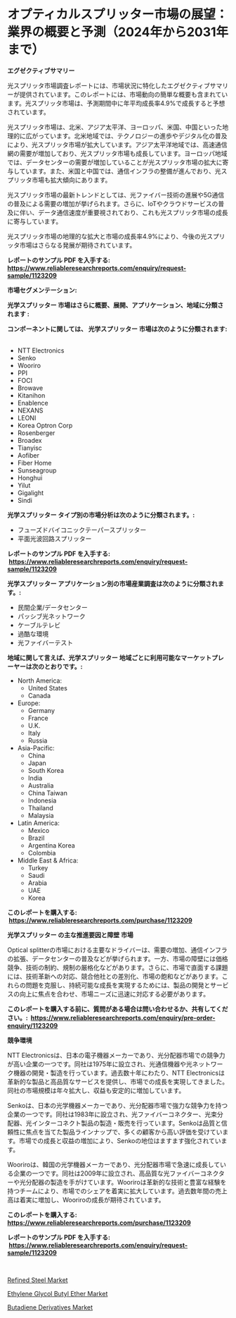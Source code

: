 <p><h1>オプティカルスプリッター市場の展望：業界の概要と予測（2024年から2031年まで）</h1></p><p><strong>エグゼクティブサマリー</strong></p>
<p><p>光スプリッタ市場調査レポートには、市場状況に特化したエグゼクティブサマリーが提供されています。このレポートには、市場動向の簡単な概要も含まれています。光スプリッタ市場は、予測期間中に年平均成長率4.9%で成長すると予想されています。</p><p>光スプリッタ市場は、北米、アジア太平洋、ヨーロッパ、米国、中国といった地理的に広がっています。北米地域では、テクノロジーの進歩やデジタル化の普及により、光スプリッタ市場が拡大しています。アジア太平洋地域では、高速通信網の需要が増加しており、光スプリッタ市場も成長しています。ヨーロッパ地域では、データセンターの需要が増加していることが光スプリッタ市場の拡大に寄与しています。また、米国と中国では、通信インフラの整備が進んでおり、光スプリッタ市場も拡大傾向にあります。</p><p>光スプリッタ市場の最新トレンドとしては、光ファイバー技術の進展や5G通信の普及による需要の増加が挙げられます。さらに、IoTやクラウドサービスの普及に伴い、データ通信速度が重要視されており、これも光スプリッタ市場の成長に寄与しています。</p><p>光スプリッタ市場の地理的な拡大と市場の成長率4.9%により、今後の光スプリッタ市場はさらなる発展が期待されています。</p></p>
<p><strong>レポートのサンプル PDF を入手する: <a href="https://www.reliableresearchreports.com/enquiry/request-sample/1123209">https://www.reliableresearchreports.com/enquiry/request-sample/1123209</a></strong></p>
<p><strong>市場セグメンテーション:</strong></p>
<p><strong> 光学スプリッター 市場はさらに概要、展開、アプリケーション、地域に分類されます :</strong></p>
<p><strong>コンポーネントに関しては、 光学スプリッター 市場は次のように分類されます: &nbsp;</strong></p>
<p><ul><li>NTT Electronics</li><li>Senko</li><li>Wooriro</li><li>PPI</li><li>FOCI</li><li>Browave</li><li>Kitanihon</li><li>Enablence</li><li>NEXANS</li><li>LEONI</li><li>Korea Optron Corp</li><li>Rosenberger</li><li>Broadex</li><li>Tianyisc</li><li>Aofiber</li><li>Fiber Home</li><li>Sunseagroup</li><li>Honghui</li><li>Yilut</li><li>Gigalight</li><li>Sindi</li></ul></p>
<p><strong> 光学スプリッター タイプ別の市場分析は次のように分類されます。:</strong></p>
<p><ul><li>フューズドバイコニックテーパースプリッター</li><li>平面光波回路スプリッター</li></ul></p>
<p><strong>レポートのサンプル PDF を入手する: &nbsp;<a href="https://www.reliableresearchreports.com/enquiry/request-sample/1123209">https://www.reliableresearchreports.com/enquiry/request-sample/1123209</a></strong></p>
<p><strong> 光学スプリッター アプリケーション別の市場産業調査は次のように分類されます。:</strong></p>
<p><ul><li>民間企業/データセンター</li><li>パッシブ光ネットワーク</li><li>ケーブルテレビ</li><li>過酷な環境</li><li>光ファイバーテスト</li></ul></p>
<p><strong>地域に関して言えば、光学スプリッター 地域ごとに利用可能なマーケットプレーヤーは次のとおりです。:</strong></p>
<p><ul>
    <li>
        North America:
        <ul>
            <li>United States</li>
            <li>Canada</li>
        </ul>
    </li>
    <li>
        Europe:
        <ul>
            <li>Germany</li>
            <li>France</li>
            <li>U.K.</li>
            <li>Italy</li>
            <li>Russia</li>
        </ul>
    </li>
    <li>
        Asia-Pacific:
        <ul>
            <li>China</li>
            <li>Japan</li>
            <li>South Korea</li>
            <li>India</li>
            <li>Australia</li>
            <li>China Taiwan</li>
            <li>Indonesia</li>
            <li>Thailand</li>
            <li>Malaysia</li>
        </ul>
    </li>
    <li>
        Latin America:
        <ul>
            <li>Mexico</li>
            <li>Brazil</li>
            <li>Argentina Korea</li>
            <li>Colombia</li>
        </ul>
    </li>
    <li>
        Middle East & Africa:
        <ul>
            <li>Turkey</li>
            <li>Saudi</li>
            <li>Arabia</li>
            <li>UAE</li>
            <li>Korea</li>
        </ul>
    </li>
    </ul></p>
<p><strong>このレポートを購入する: &nbsp;<a href="https://www.reliableresearchreports.com/purchase/1123209">https://www.reliableresearchreports.com/purchase/1123209</a></strong></p>
<p><strong>光学スプリッター の主な推進要因と障壁 市場</strong></p>
<p><p>Optical splitterの市場における主要なドライバーは、需要の増加、通信インフラの拡張、データセンターの普及などが挙げられます。一方、市場の障壁には価格競争、技術の制約、規制の厳格化などがあります。さらに、市場で直面する課題には、技術革新への対応、競合他社との差別化、市場の飽和などがあります。これらの問題を克服し、持続可能な成長を実現するためには、製品の開発とサービスの向上に焦点を合わせ、市場ニーズに迅速に対応する必要があります。</p></p>
<p><strong>このレポートを購入する前に、質問がある場合は問い合わせるか、共有してください。:&nbsp; <a href="https://www.reliableresearchreports.com/enquiry/pre-order-enquiry/1123209">https://www.reliableresearchreports.com/enquiry/pre-order-enquiry/1123209</a></strong></p>
<p><strong>競争環境</strong></p>
<p><p>NTT Electronicsは、日本の電子機器メーカーであり、光分配器市場での競争力が高い企業の一つです。同社は1975年に設立され、光通信機器や光ネットワーク機器の開発・製造を行っています。過去数十年にわたり、NTT Electronicsは革新的な製品と高品質なサービスを提供し、市場での成長を実現してきました。同社の市場規模は年々拡大し、収益も安定的に増加しています。</p><p>Senkoは、日本の光学機器メーカーであり、光分配器市場で強力な競争力を持つ企業の一つです。同社は1983年に設立され、光ファイバーコネクター、光束分配器、光インターコネクト製品の製造・販売を行っています。Senkoは品質と信頼性に焦点を当てた製品ラインナップで、多くの顧客から高い評価を受けています。市場での成長と収益の増加により、Senkoの地位はますます強化されています。</p><p>Wooriroは、韓国の光学機器メーカーであり、光分配器市場で急速に成長している企業の一つです。同社は2009年に設立され、高品質な光ファイバーコネクターや光分配器の製造を手がけています。Wooriroは革新的な技術と豊富な経験を持つチームにより、市場でのシェアを着実に拡大しています。過去数年間の売上高は着実に増加し、Wooriroの成長が期待されています。</p></p>
<p><strong>このレポートを購入する: &nbsp; <a href="https://www.reliableresearchreports.com/purchase/1123209">https://www.reliableresearchreports.com/purchase/1123209</a></strong></p>
<p><strong>レポートのサンプル PDF を入手する: &nbsp;<a href="https://www.reliableresearchreports.com/enquiry/request-sample/1123209">https://www.reliableresearchreports.com/enquiry/request-sample/1123209</a></strong><strong></strong></p>
<p>&nbsp;</p>
<p><p><a href="https://github.com/Sarissaschmalingtr6fz2739/Market-Research-Report-List-1/blob/main/refined-steel-market.md">Refined Steel Market</a></p><p><a href="https://github.com/jj19131/Market-Research-Report-List-1/blob/main/ethylene-glycol-butyl-ether-market.md">Ethylene Glycol Butyl Ether Market</a></p><p><a href="https://github.com/jodemen/Market-Research-Report-List-1/blob/main/butadiene-derivatives-market.md">Butadiene Derivatives Market</a></p></p>